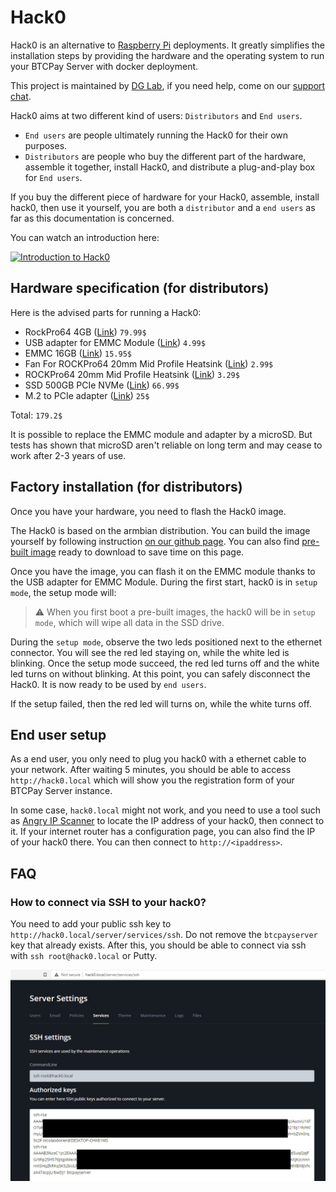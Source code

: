 # Hack0

Hack0 is an alternative to [Raspberry Pi](/Deployment/RaspberryPi.md) deployments.
It greatly simplifies the installation steps by providing the hardware and the operating system to run your BTCPay Server with docker deployment.

This project is maintained by [DG Lab](https://www.dglab.com/en/), if you need help, come on our [support chat](https://chat.btcpayserver.org/btcpayserver/channels/hack0).

Hack0 aims at two different kind of users: `Distributors` and `End users`.

- `End users` are people ultimately running the Hack0 for their own purposes.
- `Distributors` are people who buy the different part of the hardware, assemble it together, install Hack0, and distribute a plug-and-play box for `End users`.

If you buy the different piece of hardware for your Hack0, assemble, install hack0, then use it yourself, you are both a `distributor` and a `end users` as far as this documentation is concerned.

You can watch an introduction here:

[![Introduction to Hack0](https://img.youtube.com/vi/m3i2EUTEukM/mqdefault.jpg)](https://www.youtube.com/watch?v=m3i2EUTEukM 'Introduction to Hack0')

## Hardware specification (for distributors)

Here is the advised parts for running a Hack0:

- RockPro64 4GB ([Link](https://store.pine64.org/?product=rockpro64-4gb-single-board-computer)) `79.99$`
- USB adapter for EMMC Module ([Link](https://pine64.com/product/usb-adapter-for-emmc-module/)) `4.99$`
- EMMC 16GB ([Link](https://pine64.com/product/16gb-emmc-module/)) `15.95$`
- Fan For ROCKPro64 20mm Mid Profile Heatsink ([Link](https://pine64.com/product/fan-for-rockpro64-20mm-mid-profile-heatsink/)) `2.99$`
- ROCKPro64 20mm Mid Profile Heatsink ([Link](https://pine64.com/product/rockpro64-20mm-mid-profile-heatsink/)) `3.29$`
- SSD 500GB PCIe NVMe ([Link](https://www.crucial.com/ssd/p2/CT500P2SSD8)) `66.99$`
- M.2 to PCIe adapter ([Link](https://www.silverstonetek.com/en/product/info/expansion-cards/ECM25/)) `25$`

Total: `179.2$`

It is possible to replace the EMMC module and adapter by a microSD. But tests has shown that microSD aren't reliable on long term and may cease to work after 2-3 years of use.

## Factory installation (for distributors)

Once you have your hardware, you need to flash the Hack0 image.

The Hack0 is based on the armbian distribution. You can build the image yourself by following instruction [on our github page](https://github.com/dgarage/hack0-armbian/tree/btcpay/userpatches). You can also find [pre-built image](https://github.com/dgarage/hack0-armbian/tree/btcpay/userpatches#pre-built-images) ready to download to save time on this page.

Once you have the image, you can flash it on the EMMC module thanks to the USB adapter for EMMC Module.
During the first start, hack0 is in `setup mode`, the setup mode will:

> :warning: When you first boot a pre-built images, the hack0 will be in `setup mode`, which will wipe all data in the SSD drive.

During the `setup mode`, observe the two leds positioned next to the ethernet connector. You will see the red led staying on, while the white led is blinking.
Once the setup mode succeed, the red led turns off and the white led turns on without blinking. At this point, you can safely disconnect the Hack0. It is now ready to be used by `end users`.

If the setup failed, then the red led will turns on, while the white turns off.

## End user setup

As a end user, you only need to plug you hack0 with a ethernet cable to your network.
After waiting 5 minutes, you should be able to access `http://hack0.local` which will show you the registration form of your BTCPay Server instance.

In some case, `hack0.local` might not work, and you need to use a tool such as [Angry IP Scanner](https://angryip.org/) to locate the IP address of your hack0, then connect to it. If your internet router has a configuration page, you can also find the IP of your hack0 there. You can then connect to `http://<ipaddress>`.

## FAQ

### How to connect via SSH to your hack0?

You need to add your public ssh key to `http://hack0.local/server/services/ssh`. Do not remove the `btcpayserver` key that already exists.
After this, you should be able to connect via ssh with `ssh root@hack0.local` or Putty.

![SSH Authorized keys](../img/SSH-Authorized-Keys.png 'SSH Authorized keys')
